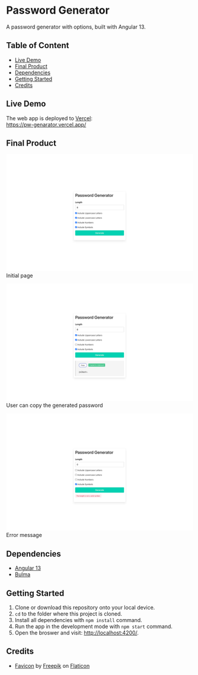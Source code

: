 # Password Generator

A password generator with options, built with Angular 13.

## Table of Content

- [Live Demo](#live-demo)
- [Final Product](#final-product)
- [Dependencies](#dependencies)
- [Getting Started](#getting-started)
- [Credits](#credits)

## Live Demo

The web app is deployed to [Vercel](https://vercel.com/):  
https://pw-genarator.vercel.app/

## Final Product

![desktop](./docs/desktop.png)  
Initial page

![copied](./docs/copied.png)  
User can copy the generated password

![error](./docs/error.png)  
Error message

## Dependencies

- [Angular 13](https://angular.io)
- [Bulma](https://bulma.io/)

## Getting Started

1. Clone or download this repository onto your local device.
2. `cd` to the folder where this project is cloned.
3. Install all dependencies with `npm install` command.
4. Run the app in the development mode with `npm start` command.
5. Open the broswer and visit: [http://localhost:4200/](http://localhost:4200/).

## Credits

- [Favicon](https://www.flaticon.com/premium-icon/key_807241) by [Freepik](https://www.flaticon.com/authors/freepik) on [Flaticon](https://www.flaticon.com/)

